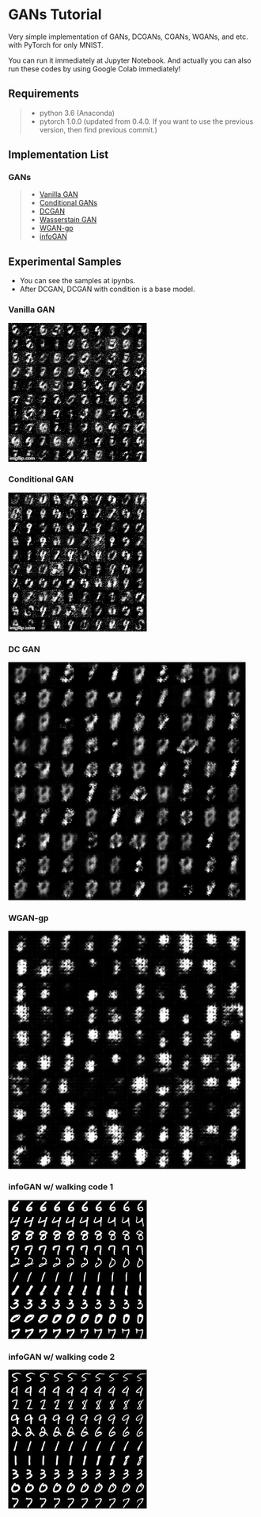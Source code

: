 # GANs Tutorial
Very simple implementation of GANs, DCGANs, CGANs, WGANs, and etc. with PyTorch for only MNIST.

You can run it immediately at Jupyter Notebook. And actually you can also run these codes by using Google Colab immediately!

## Requirements
>* python 3.6 (Anaconda)
>* pytorch 1.0.0 (updated from 0.4.0. If you want to use the previous version, then find previous commit.)

## Implementation List
### **GANs**
>* [Vanilla GAN](https://github.com/Yangyangii/GAN-Tutorial/blob/master/Notebooks/VanillaGAN.ipynb)
>* [Conditional GANs](https://github.com/Yangyangii/GAN-Tutorial/blob/master/Notebooks/Conditional-GAN.ipynb)
>* [DCGAN](https://github.com/Yangyangii/GAN-Tutorial/blob/master/Notebooks/DCGAN.ipynb)
>* [Wasserstain GAN](https://github.com/Yangyangii/GAN-Tutorial/blob/master/Notebooks/W-GAN.ipynb)
>* [WGAN-gp](https://github.com/Yangyangii/GAN-Tutorial/blob/master/Notebooks/WGAN-GP.ipynb)
>* [infoGAN](https://github.com/Yangyangii/GAN-Tutorial/blob/master/Notebooks/infoGAN.ipynb)

## Experimental Samples
- You can see the samples at ipynbs.
- After DCGAN, DCGAN with condition is a base model.

### Vanilla GAN
![Vanilla GAN](/images/Vanilla-GAN.gif "Optional title")

### Conditional GAN
![Conditional GAN](/images/Conditional-GAN.gif "Optional title")

### DC GAN
![DCGAN](/images/Conditional-DCGAN.gif "Optional title")

### WGAN-gp
![WGAN-gp](/images/WGAN-gp.gif "Optional title")

### infoGAN w/ walking code 1
![infoGAN](/images/infoGAN_type1.jpg "Optional title")

### infoGAN w/ walking code 2
![infoGAN](/images/infoGAN_type2.jpg "Optional title")
